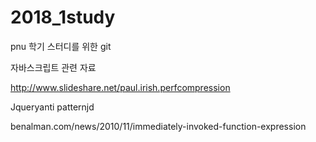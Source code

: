 # 2018_1study
pnu 학기 스터디를 위한 git

자바스크립트 관련 자료

http://www.slideshare.net/paul.irish.perfcompression

Jqueryanti patternjd

benalman.com/news/2010/11/immediately-invoked-function-expression
